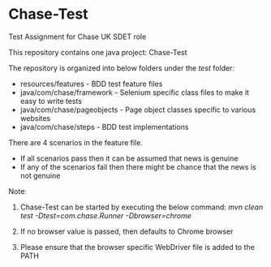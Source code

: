 # Chase-Test

Test Assignment for Chase UK SDET role

This repository contains one java project: Chase-Test

The repository is organized into below folders under the *test* folder:

* resources/features - BDD test feature files
* java/com/chase/framework - Selenium specific class files to make it easy to write tests
* java/com/chase/pageobjects - Page object classes specific to various websites
* java/com/chase/steps - BDD test implementations

There are 4 scenarios in the feature file.

* If all scenarios pass then it can be assumed that news is genuine
* If any of the scenarios fail then there might be chance that the news is not genuine


Note:
1. Chase-Test can be started by executing the below command:
*mvn clean test -Dtest=com.chase.Runner -Dbrowser=chrome*

2. If no browser value is passed, then defaults to Chrome browser

3. Please ensure that the browser specific WebDriver file is added to the PATH
